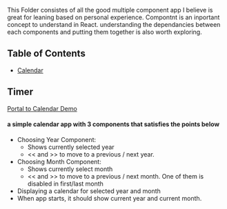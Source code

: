 This Folder consistes of all the good multiple component app I believe is great for leaning based on personal experience. 
Compontnt is an inportant concept to understand in React. understanding the dependancies between each components and putting them together is also worth exploring.
## Table of Contents

- [Calendar](#calendar)



## Timer
[Portal to Calendar Demo](https://eggshellboom.github.io/calendar/)
#### a simple calendar app with 3 components that satisfies the points below
* Choosing Year Component: 
    * Shows currently selected year
    * << and >> to move to a previous / next year.
*	Choosing Month Component:
    * Shows currently select month
    * << and >> to move to a previous / next month. One of them is disabled in first/last month
*	Displaying a calendar for selected year and month
*	When app starts, it should show current year and current month.



